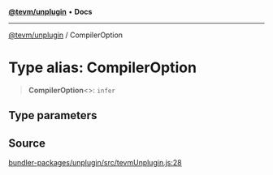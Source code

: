 [**@tevm/unplugin**](../README.md) • **Docs**

***

[@tevm/unplugin](../globals.md) / CompilerOption

# Type alias: CompilerOption

> **CompilerOption**\<\>: `infer`

## Type parameters

## Source

[bundler-packages/unplugin/src/tevmUnplugin.js:28](https://github.com/evmts/tevm-monorepo/blob/main/bundler-packages/unplugin/src/tevmUnplugin.js#L28)
